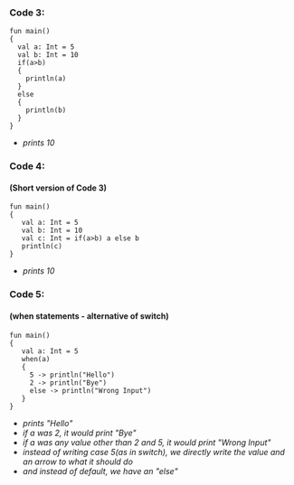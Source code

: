### Code 3:
```
fun main()
{
  val a: Int = 5
  val b: Int = 10
  if(a>b)
  {
    println(a)
  }
  else
  {
    println(b)
  }
}
```
* _prints 10_

### Code 4: 
#### (Short version of Code 3)
```
fun main()
{
   val a: Int = 5
   val b: Int = 10
   val c: Int = if(a>b) a else b
   println(c)
}
```
* _prints 10_

### Code 5:
#### (when statements - alternative of switch)
```
fun main()
{
   val a: Int = 5
   when(a)
   {
     5 -> println("Hello")
     2 -> println("Bye")
     else -> println("Wrong Input")
   }
}
```
* _prints "Hello"_
* _if a was 2, it would print "Bye"_
* _if a was any value other than 2 and 5, it would print "Wrong Input"_
* _instead of writing case 5(as in switch), we directly write the value and an arrow to what it should do_
* _and instead of default, we have an "else"_
